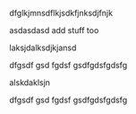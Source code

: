 dfglkjmnsdflkjsdkfjnksdjfnjk


asdasdasd
add stuff  too

laksjdalksdjkjansd

dfgsdf
gsd
fgdsf
gsdfgdsfgdsfg

alskdaklsjn


dfgsdf
gsd
fgdsf
gsdfgdsfgdsfg
